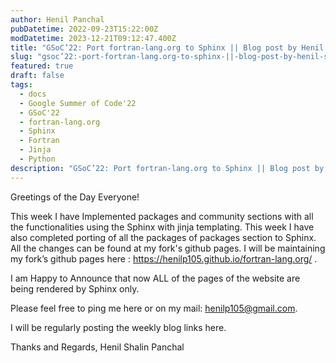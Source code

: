 ```yaml
---
author: Henil Panchal
pubDatetime: 2022-09-23T15:22:00Z
modDatetime: 2023-12-21T09:12:47.400Z
title: "GSoC’22: Port fortran-lang.org to Sphinx || Blog post by Henil Shalin Panchal || #5"
slug: "gsoc’22:-port-fortran-lang.org-to-sphinx-||-blog-post-by-henil-shalin-panchal-||- 5"
featured: true
draft: false
tags:
  - docs
  - Google Summer of Code'22
  - GSoC'22
  - fortran-lang.org
  - Sphinx
  - Fortran
  - Jinja
  - Python
description: "GSoC’22: Port fortran-lang.org to Sphinx || Blog post by Henil Shalin Panchal || #5"
---
```


Greetings of the Day Everyone!

This week I have Implemented packages and community sections with all the functionalities using the Sphinx with jinja templating.
This week I have also completed porting of all the packages of packages section to Sphinx. All the changes can be found at my fork's github pages.
I will be maintaining my fork’s github pages here : https://henilp105.github.io/fortran-lang.org/ .

I am Happy to Announce that now ALL of the pages of the website are being rendered by Sphinx only.

Please feel free to ping me here or on my mail: henilp105@gmail.com.

I will be regularly posting the weekly blog links here.

Thanks and Regards,
Henil Shalin Panchal
